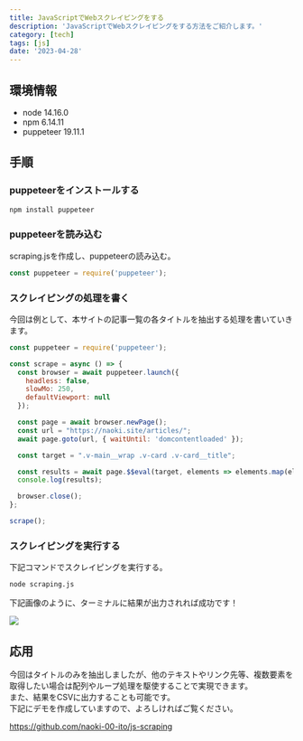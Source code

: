 ```yaml
---
title: JavaScriptでWebスクレイピングをする
description: 'JavaScriptでWebスクレイピングをする方法をご紹介します。'
category: [tech]
tags: [js]
date: '2023-04-28'
---
```


## 環境情報

- node 14.16.0
- npm 6.14.11
- puppeteer 19.11.1

## 手順

### puppeteerをインストールする

```bash
npm install puppeteer
```

### puppeteerを読み込む

scraping.jsを作成し、puppeteerの読み込む。

```javascript
const puppeteer = require('puppeteer');
```

### スクレイピングの処理を書く

今回は例として、本サイトの記事一覧の各タイトルを抽出する処理を書いていきます。

```javascript
const puppeteer = require('puppeteer');

const scrape = async () => {
  const browser = await puppeteer.launch({
    headless: false,
    slowMo: 250,
    defaultViewport: null
  });

  const page = await browser.newPage();
  const url = "https://naoki.site/articles/";
  await page.goto(url, { waitUntil: 'domcontentloaded' });

  const target = ".v-main__wrap .v-card .v-card__title";

  const results = await page.$$eval(target, elements => elements.map(element => element.textContent));
  console.log(results);

  browser.close();
};

scrape();
```

### スクレイピングを実行する

下記コマンドでスクレイピングを実行する。

```bash
node scraping.js
```

下記画像のように、ターミナルに結果が出力されれば成功です！

![](/images/articles/js-scraping/01.png)


## 応用

今回はタイトルのみを抽出しましたが、他のテキストやリンク先等、複数要素を取得したい場合は配列やループ処理を駆使することで実現できます。   
また、結果をCSVに出力することも可能です。   
下記にデモを作成していますので、よろしければご覧ください。

https://github.com/naoki-00-ito/js-scraping


